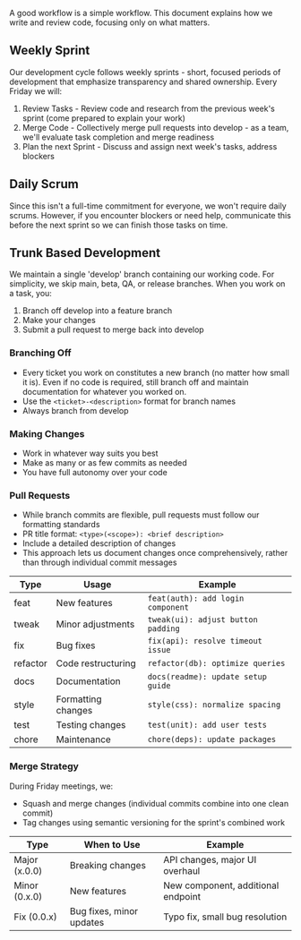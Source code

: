 A good workflow is a simple workflow. This document explains how we write and review code, focusing only on what matters.

## Weekly Sprint

Our development cycle follows weekly sprints - short, focused periods of development that emphasize transparency and shared ownership. Every Friday we will:

1. Review Tasks - Review code and research from the previous week's sprint (come prepared to explain your work)
2. Merge Code - Collectively merge pull requests into develop - as a team, we'll evaluate task completion and merge readiness
3. Plan the next Sprint - Discuss and assign next week's tasks, address blockers

## Daily Scrum

Since this isn't a full-time commitment for everyone, we won't require daily scrums. However, if you encounter blockers or need help, communicate this before the next sprint so we can finish those tasks on time. 

## Trunk Based Development

We maintain a single 'develop' branch containing our working code. For simplicity, we skip main, beta, QA, or release branches. When you work on a task, you:

1. Branch off develop into a feature branch
2. Make your changes
3. Submit a pull request to merge back into develop

### Branching Off

- Every ticket you work on constitutes a new branch (no matter how small it is). Even if no code is required, still branch off and maintain documentation for whatever you worked on.
- Use the `<ticket>-<description>` format for branch names
- Always branch from develop

### Making Changes

- Work in whatever way suits you best
- Make as many or as few commits as needed
- You have full autonomy over your code

### Pull Requests

- While branch commits are flexible, pull requests must follow our formatting standards
- PR title format: `<type>(<scope>): <brief description>`
- Include a detailed description of changes
- This approach lets us document changes once comprehensively, rather than through individual commit messages

| Type     | Usage              | Example                            |
| -------- | ------------------ | ---------------------------------- |
| feat     | New features       | `feat(auth): add login component`  |
| tweak    | Minor adjustments  | `tweak(ui): adjust button padding` |
| fix      | Bug fixes          | `fix(api): resolve timeout issue`  |
| refactor | Code restructuring | `refactor(db): optimize queries`   |
| docs     | Documentation      | `docs(readme): update setup guide` |
| style    | Formatting changes | `style(css): normalize spacing`    |
| test     | Testing changes    | `test(unit): add user tests`       |
| chore    | Maintenance        | `chore(deps): update packages`     |

### Merge Strategy

During Friday meetings, we:

- Squash and merge changes (individual commits combine into one clean commit)
- Tag changes using semantic versioning for the sprint's combined work

|Type|When to Use|Example|
|---|---|---|
|Major (x.0.0)|Breaking changes|API changes, major UI overhaul|
|Minor (0.x.0)|New features|New component, additional endpoint|
|Fix (0.0.x)|Bug fixes, minor updates|Typo fix, small bug resolution|



